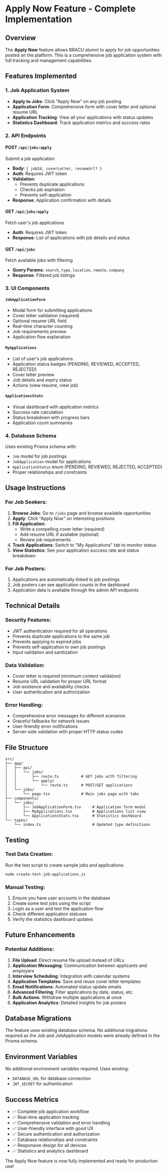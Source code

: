# Apply Now Feature - Complete Implementation

## Overview

The **Apply Now** feature allows BRACU alumni to apply for job opportunities posted on the platform. This is a comprehensive job application system with full tracking and management capabilities.

## Features Implemented

### 1. Job Application System

-   **Apply to Jobs**: Click "Apply Now" on any job posting
-   **Application Form**: Comprehensive form with cover letter and optional resume URL
-   **Application Tracking**: View all your applications with status updates
-   **Statistics Dashboard**: Track application metrics and success rates

### 2. API Endpoints

#### POST `/api/jobs/apply`

Submit a job application

-   **Body**: `{ jobId, coverLetter, resumeUrl? }`
-   **Auth**: Requires JWT token
-   **Validation**:
    -   Prevents duplicate applications
    -   Checks job expiration
    -   Prevents self-application
-   **Response**: Application confirmation with details

#### GET `/api/jobs/apply`

Fetch user's job applications

-   **Auth**: Requires JWT token
-   **Response**: List of applications with job details and status

#### GET `/api/jobs`

Fetch available jobs with filtering

-   **Query Params**: `search`, `type`, `location`, `remote`, `company`
-   **Response**: Filtered job listings

### 3. UI Components

#### `JobApplicationForm`

-   Modal form for submitting applications
-   Cover letter validation (required)
-   Optional resume URL field
-   Real-time character counting
-   Job requirements preview
-   Application flow explanation

#### `MyApplications`

-   List of user's job applications
-   Application status badges (PENDING, REVIEWED, ACCEPTED, REJECTED)
-   Cover letter preview
-   Job details and expiry status
-   Actions (view resume, view job)

#### `ApplicationsStats`

-   Visual dashboard with application metrics
-   Success rate calculation
-   Status breakdown with progress bars
-   Application count summaries

### 4. Database Schema

Uses existing Prisma schema with:

-   `Job` model for job postings
-   `JobApplication` model for applications
-   `ApplicationStatus` enum (PENDING, REVIEWED, REJECTED, ACCEPTED)
-   Proper relationships and constraints

## Usage Instructions

### For Job Seekers:

1. **Browse Jobs**: Go to `/jobs` page and browse available opportunities
2. **Apply**: Click "Apply Now" on interesting positions
3. **Fill Application**:
    - Write a compelling cover letter (required)
    - Add resume URL if available (optional)
    - Review job requirements
4. **Track Applications**: Switch to "My Applications" tab to monitor status
5. **View Statistics**: See your application success rate and status breakdown

### For Job Posters:

1. Applications are automatically linked to job postings
2. Job posters can see application counts in the dashboard
3. Application data is available through the admin API endpoints

## Technical Details

### Security Features:

-   JWT authentication required for all operations
-   Prevents duplicate applications to the same job
-   Prevents applying to expired jobs
-   Prevents self-application to own job postings
-   Input validation and sanitization

### Data Validation:

-   Cover letter is required (minimum content validation)
-   Resume URL validation for proper URL format
-   Job existence and availability checks
-   User authentication and authorization

### Error Handling:

-   Comprehensive error messages for different scenarios
-   Graceful fallbacks for network issues
-   User-friendly error notifications
-   Server-side validation with proper HTTP status codes

## File Structure

```
src/
├── app/
│   ├── api/
│   │   └── jobs/
│   │       ├── route.ts          # GET jobs with filtering
│   │       └── apply/
│   │           └── route.ts      # POST/GET applications
│   └── jobs/
│       └── page.tsx              # Main jobs page with tabs
├── components/
│   └── jobs/
│       ├── JobApplicationForm.tsx     # Application form modal
│       ├── MyApplications.tsx         # Applications list view
│       └── ApplicationsStats.tsx      # Statistics dashboard
└── types/
    └── index.ts                       # Updated type definitions
```

## Testing

### Test Data Creation:

Run the test script to create sample jobs and applications:

```bash
node create-test-job-applications.js
```

### Manual Testing:

1. Ensure you have user accounts in the database
2. Create some test jobs using the script
3. Login as a user and test the application flow
4. Check different application statuses
5. Verify the statistics dashboard updates

## Future Enhancements

### Potential Additions:

1. **File Upload**: Direct resume file upload instead of URLs
2. **Application Messaging**: Communication between applicants and employers
3. **Interview Scheduling**: Integration with calendar systems
4. **Application Templates**: Save and reuse cover letter templates
5. **Email Notifications**: Automated status update emails
6. **Advanced Filtering**: Filter applications by date, status, etc.
7. **Bulk Actions**: Withdraw multiple applications at once
8. **Application Analytics**: Detailed insights for job posters

## Database Migrations

The feature uses existing database schema. No additional migrations required as the Job and JobApplication models were already defined in the Prisma schema.

## Environment Variables

No additional environment variables required. Uses existing:

-   `DATABASE_URL` for database connection
-   `JWT_SECRET` for authentication

## Success Metrics

-   ✅ Complete job application workflow
-   ✅ Real-time application tracking
-   ✅ Comprehensive validation and error handling
-   ✅ User-friendly interface with good UX
-   ✅ Secure authentication and authorization
-   ✅ Database relationships and constraints
-   ✅ Responsive design for all devices
-   ✅ Statistics and analytics dashboard

The Apply Now feature is now fully implemented and ready for production use!
